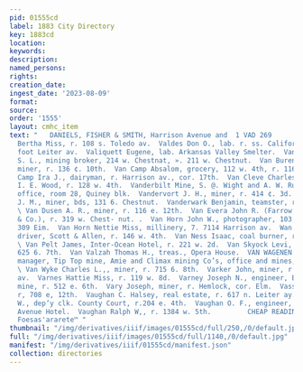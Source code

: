 ```yaml
---
pid: 01555cd
label: 1883 City Directory
key: 1883cd
location: 
keywords: 
description: 
named_persons: 
rights: 
creation_date: 
ingest_date: '2023-08-09'
format: 
source: 
order: '1555'
layout: cmhc_item
text: "   DANIELS, FISHER & SMITH, Harrison Avenue and  1 VAD 269        Vv  ‘Vaden
  Bertha Miss, r. 108 s. Toledo av.  Valdes Don O., lab. r. ss. California Gulch,
  foot Leiter av.  Valiquett Eugene, lab. Arkansas Valley Smelter.  Van Ameringen
  S. L., mining broker, 214 w. Chestnat, ». 211 w. Chestnut.  Van Buren William M.,
  miner, r. 136 ¢. 10th.  Van Camp Absalom, grocery, 112 w. 4th, r. 116 w. 4th,  Van
  Camp Ira J., dairyman, r. Harrison av., cor. 17th.  Van Cleve Charles M., assayer,
  I. E. Wood, r. 128 w. 4th.  Vanderbilt Mine, S. @. Wight and A. W. Rucker, proprs.,
  office, room 28, Quiney blk.  Vandervort J. H., miner, r. 414 ¢. 3d.  Vandervort
  J. M., miner, bds, 131 6. Chestnut.  Vanderwark Benjamin, teamster, r. 700 w. Front.
  \ Van Dusen A. R., miner, r. 116 e. 12th.  Van Evera John R. (Farrow, Van Evora
  & Co.), r. 319 w. Chest- nut. .  Van Horn John W., photographer, 103 e. 5th, r.
  309 Eim.  Van Horn Nettie Miss, millinery, 7. 7114 Harrison av.  Wan Horne John,
  driver, Scott & Allen, r. 146 w. 4th.  Van Ness Isaac, coal burner, r. 208 w. 2d.
  \ Van Pelt James, Inter-Ocean Hotel, r. 221 w. 2d.  Van Skyock Levi, mine foreman,r.
  625 6. 7th.  Van Valzah Thomas H., treas., Opera House.  VAN WAGENEN THEODORE F.,
  manager, Tip Top mine, Amie and Climax mining Co’s, office and mines, Fryer Hill:
  \ Van Wyke Charles L.,, miner, r. 715 6. 8th.  Varker John, miner, r. 100 n. Toledo
  av.  Varnes Hattie Miss, r. 119 w. 8d.  Varney Joseph N., engineer, Evening Star
  mine, r. 512 e. 6th.  Vary Joseph, miner, r. Hemlock, cor. Elm.  Vasser John, lab.
  r, 708 e, 12th.  Vaughan C. Halsey, real estate, r. 617 n. Leiter ay.  Vaughan George
  W., dep’y clk. County Court, r.204 e. 4th.  Vaughan O. F., engineer, bds. Fifth
  Avenue Hotel.  Vaughan Ralph W,, r. 1384 w. 5th.         CHEAP READING, ™scizir
  Foesas'ararete™ "
thumbnail: "/img/derivatives/iiif/images/01555cd/full/250,/0/default.jpg"
full: "/img/derivatives/iiif/images/01555cd/full/1140,/0/default.jpg"
manifest: "/img/derivatives/iiif/01555cd/manifest.json"
collection: directories
---
```


